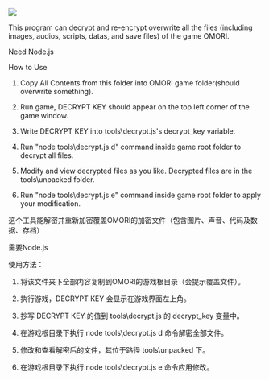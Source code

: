 
![](https://raw.githubusercontent.com/toshirodesu/omori_decrypt/main/title.jpg)



This program can decrypt and re-encrypt overwrite all the files (including images, audios, scripts, datas, and save files) of the game OMORI.

Need Node.js

How to Use

1. Copy All Contents from this folder into OMORI game folder(should overwrite something).

2. Run game, DECRYPT KEY should appear on the top left corner of the game window.

3. Write DECRYPT KEY into tools\decrypt.js's decrypt_key variable.

4. Run "node tools\decrypt.js d" command inside game root folder to decrypt all files.

5. Modify and view decrypted files as you like. Decrypted files are in the tools\\unpacked folder.

6. Run "node tools\decrypt.js e" command inside game root folder to apply your modification.


这个工具能解密并重新加密覆盖OMORI的加密文件（包含图片、声音、代码及数据、存档）

需要Node.js

使用方法：

1. 将该文件夹下全部内容复制到OMORI的游戏根目录（会提示覆盖文件）。

2. 执行游戏，DECRYPT KEY 会显示在游戏界面左上角。

3. 抄写 DECRYPT KEY 的值到 tools\decrypt.js 的 decrypt_key 变量中。

4. 在游戏根目录下执行 node tools\decrypt.js d 命令解密全部文件。

5. 修改和查看解密后的文件，其位于路径 tools\unpacked 下。

6. 在游戏根目录下执行 node tools\decrypt.js e 命令应用修改。
